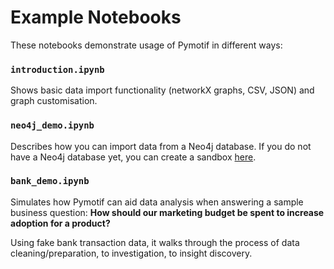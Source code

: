 # Example Notebooks

These notebooks demonstrate usage of Pymotif in different ways:

### `introduction.ipynb`

Shows basic data import functionality (networkX graphs, CSV, JSON) and graph customisation.

### `neo4j_demo.ipynb`

Describes how you can import data from a Neo4j database. If you do not have a Neo4j database yet, you can create a sandbox [here](https://sandbox.neo4j.com/).

### `bank_demo.ipynb`

Simulates how Pymotif can aid data analysis when answering a sample business question: **How should our marketing budget be spent to increase adoption for a product?**

Using fake bank transaction data, it walks through the process of data cleaning/preparation, to investigation, to insight discovery.
